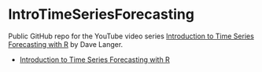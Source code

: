 # IntroTimeSeriesForecasting
Public GitHub repo for the YouTube video series [Introduction to Time Series Forecasting with R](https://www.youtube.com/playlist?list=PLTJTBoU5HOCROZ06GZ1jlkkld735PCZHM) by Dave Langer.


- [Introduction to Time Series Forecasting with R](https://youtu.be/X0W2_RAm7C8)